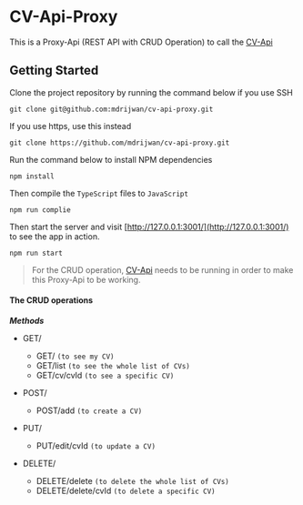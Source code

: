# CV-Api-Proxy
This is a Proxy-Api (REST API with CRUD Operation) to call the [CV-Api](https://github.com/mdrijwan/cv-api)

## Getting Started

Clone the project repository by running the command below if you use SSH

```
git clone git@github.com:mdrijwan/cv-api-proxy.git
```

If you use https, use this instead

```
git clone https://github.com/mdrijwan/cv-api-proxy.git
```

Run the command below to install NPM dependencies

```
npm install
```

Then compile the `TypeScript` files to `JavaScript`

```
npm run complie
```

Then start the server and visit [http://127.0.0.1:3001/](http://127.0.0.1:3001/) to see the app in action.

```
npm run start
```

>For the CRUD operation, [CV-Api](https://github.com/mdrijwan/cv-api) needs to be running in order to make this Proxy-Api to be working.

#### The CRUD operations

***Methods***
- GET/
  + GET/ `(to see my CV)`
  + GET/list `(to see the whole list of CVs)`
  + GET/cv/cvId `(to see a specific CV)`
 
- POST/
  + POST/add `(to create a CV)`
   
- PUT/
  + PUT/edit/cvId `(to update a CV)`
  
- DELETE/
  + DELETE/delete `(to delete the whole list of CVs)`
  + DELETE/delete/cvId `(to delete a specific CV)`
